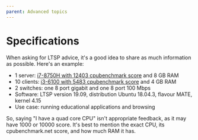 ```yaml
---
parent: Advanced topics
---
```


# Specifications

When asking for LTSP advice, it's a good idea to share as much information as possible. Here's an example:

* 1 server: [i7-8750H with 12403 cpubenchmark score](https://www.cpubenchmark.net/cpu.php?cpu=Intel+Core+i7-8750H+%40+2.20GHz&id=3237) and 8 GB RAM
* 10 clients: [i3-6100 with 5483 cpubenchmark score](https://www.cpubenchmark.net/cpu.php?cpu=Intel+Core+i3-6100+%40+3.70GHz&id=2617) and 4 GB RAM
* 2 switches: one 8 port gigabit and one 8 port 100 Mbps
* Software: LTSP version 19.09, distribution Ubuntu 18.04.3, flavour MATE, kernel 4.15
* Use case: running educational applications and browsing

So, saying "I have a quad core CPU" isn't appropriate feedback, as it may have 1000 or 10000 score. It's best to mention the exact CPU, its cpubenchmark.net score, and how much RAM it has.
